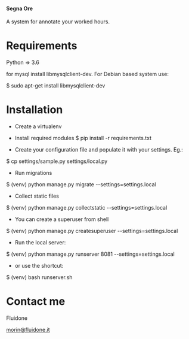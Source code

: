 #### Segna Ore

A system for annotate your worked hours.


# Requirements

Python => 3.6

for mysql install libmysqlclient-dev. For Debian based system use:

$ sudo apt-get install libmysqlclient-dev

# Installation

- Create a virtualenv

- Install required modules
$ pip install -r requirements.txt

- Create your configuration file and populate it with your settings. Eg.:

$ cp settings/sample.py settings/local.py

- Run migrations

$ (venv) python manage.py migrate --settings=settings.local

- Collect static files

$ (venv) python manage.py collectstatic --settings=settings.local

- You can create a superuser from shell

$ (venv) python manage.py createsuperuser --settings=settings.local

- Run the local server:

$ (venv) python manage.py runserver 8081 --settings=settings.local

- or use the shortcut:

$ (venv) bash runserver.sh

# Contact me

Fluidone

morin@fluidone.it
